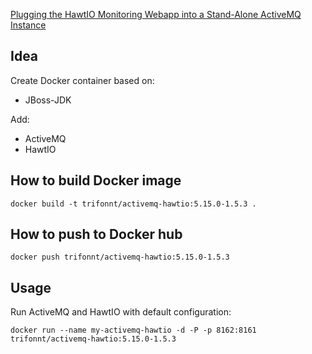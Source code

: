 [Plugging the HawtIO Monitoring Webapp into a Stand-Alone ActiveMQ Instance](https://dzone.com/articles/plugging-hawtio-monitoring)


## Idea
Create Docker container based on:
- JBoss-JDK

Add:
 - ActiveMQ
 - HawtIO


How to build Docker image
-------------------------
```shell
docker build -t trifonnt/activemq-hawtio:5.15.0-1.5.3 .
```

How to push to Docker hub
-------------------------
```shell
docker push trifonnt/activemq-hawtio:5.15.0-1.5.3
```

Usage
-----
Run ActiveMQ and HawtIO with default configuration:
```shell
docker run --name my-activemq-hawtio -d -P -p 8162:8161 trifonnt/activemq-hawtio:5.15.0-1.5.3
```
